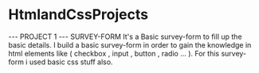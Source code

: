 # HtmlandCssProjects
--- PROJECT 1 ---
    SURVEY-FORM 
It's a Basic survey-form to fill up the basic details. I build a basic survey-form in order to gain the knowledge in html elements like ( checkbox , input , button , radio ... ).
For this survey-form i used basic css stuff also.
